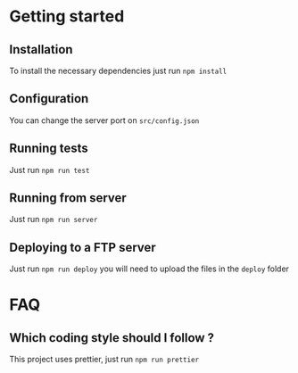 # Getting started

## Installation

To install the necessary dependencies just run `npm install`

## Configuration

You can change the server port on `src/config.json`

## Running tests

Just run `npm run test`

## Running from server

Just run `npm run server`

## Deploying to a FTP server

Just run `npm run deploy` you will need to upload the files in the `deploy` folder

# FAQ

## Which coding style should I follow ?

This project uses prettier, just run `npm run prettier`

